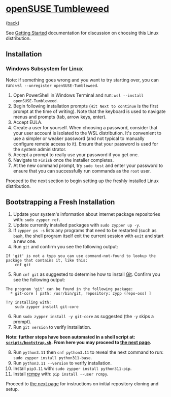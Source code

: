 # [openSUSE Tumbleweed](https://get.opensuse.org/tumbleweed/)

([back](../README.md#documentation))

See [Getting Started](getting-started.md#linux) documentation for discussion
on choosing this Linux distribution.

## Installation

### Windows Subsystem for Linux

Note: if something goes wrong and you want to try starting over, you can
run: `wsl --unregister openSUSE-Tumbleweed`.

1. Open PowerShell in Windows Terminal and run:
`wsl --install openSUSE-Tumbleweed`.
1. Begin following installation prompts (`Hit Next to continue` is the first
prompt at the time of writing). Note that the keyboard is used to navigate
menus and prompts (tab, arrow keys, enter).
1. Accept EULA.
1. Create a user for yourself. When choosing a password, consider that your
user account is isolated to the WSL distribution. It's convenient to use a
simpler or weaker password (and not typical to manually configure remote
access to it). Ensure that your password is used for the system administrator.
1. Accept a prompt to really use your password if you get one.
1. Navigate to `Finish` once the installer completes.
1. At the new command prompt, try `sudo test` and enter your password to ensure
that you can successfully run commands as the `root` user.

Proceed to the next section to begin setting up the freshly installed Linux
distribution.

## Bootstrapping a Fresh Installation

1. Update your system's information about internet package repositories
with: `sudo zypper ref`.
1. Update currently installed packages with `sudo zypper up -y`.
1. If `zypper ps -s` lists any programs that need to be restarted (such as
`bash`, the shell program itself exit the current session with `exit` and
start a new one.
1. Run `git` and confirm you see the following output:

```
If 'git' is not a typo you can use command-not-found to lookup the package that contains it, like this:
    cnf git
```

5. Run `cnf git` as suggested to determine how to install
[Git](https://git-scm.com/). Confirm you see the following output:

```
The program 'git' can be found in the following package:
  * git-core [ path: /usr/bin/git, repository: zypp (repo-oss) ]

Try installing with:
    sudo zypper install git-core
```

6. Run `sudo zypper install -y git-core` as suggested (the `-y` skips a
prompt).
6. Run `git version` to verify installation.

**Note: further steps have been automated in a shell script at:
[`scripts/bootstrap.sh`](../scripts/bootstrap.sh). From here you may proceed
to [the next page](cloning-repositories.md).**

8. Run `python3.11` then `cnf python3.11` to reveal the next command to run:
`sudo zypper install python311-base`.
8. Run `python3.11 --version` to verify installation.
8. Install `pip3.11` with: `sudo zypper install python311-pip`.
8. Install [rcmpy](https://github.com/vkottler/rcmpy) with:
`pip install --user rcmpy`.

Proceed to [the next page](cloning-repositories.md) for instructions
on initial repository cloning and setup.
